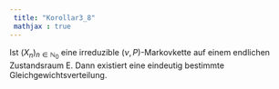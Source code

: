 ```yaml
---
 title: "Korollar3_8"
 mathjax : true
---
```

Ist $(X_{n})_{n \in \mathbb{N}_{0}}$ eine irreduzible
$(\nu,P)$-Markovkette auf einem endlichen Zustandsraum E. Dann existiert
eine eindeutig bestimmte Gleichgewichtsverteilung.
